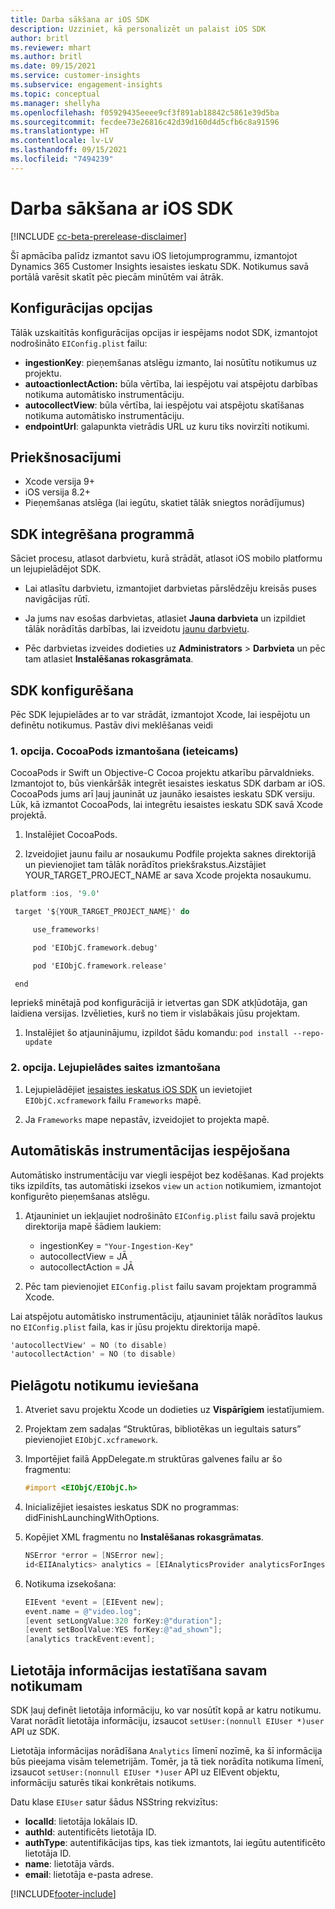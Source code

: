 ```yaml
---
title: Darba sākšana ar iOS SDK
description: Uzziniet, kā personalizēt un palaist iOS SDK
author: britl
ms.reviewer: mhart
ms.author: britl
ms.date: 09/15/2021
ms.service: customer-insights
ms.subservice: engagement-insights
ms.topic: conceptual
ms.manager: shellyha
ms.openlocfilehash: f05929435eeee9cf3f891ab18842c5861e39d5ba
ms.sourcegitcommit: fecdee73e26816c42d39d160d4d5cfb6c8a91596
ms.translationtype: HT
ms.contentlocale: lv-LV
ms.lasthandoff: 09/15/2021
ms.locfileid: "7494239"
---
```

# <a name="get-started-with-the-ios-sdk"></a>Darba sākšana ar iOS SDK

[!INCLUDE [cc-beta-prerelease-disclaimer](includes/cc-beta-prerelease-disclaimer.md)]

Šī apmācība palīdz izmantot savu iOS lietojumprogrammu, izmantojot Dynamics 365 Customer Insights iesaistes ieskatu SDK. Notikumus savā portālā varēsit skatīt pēc piecām minūtēm vai ātrāk.

## <a name="configuration-options"></a>Konfigurācijas opcijas

Tālāk uzskaitītās konfigurācijas opcijas ir iespējams nodot SDK, izmantojot nodrošināto `EIConfig.plist` failu:

- **ingestionKey**: pieņemšanas atslēgu izmanto, lai nosūtītu notikumus uz projektu.
- **autoactionlectAction:** būla vērtība, lai iespējotu vai atspējotu darbības notikuma automātisko instrumentāciju.
- **autocollectView**: būla vērtība, lai iespējotu vai atspējotu skatīšanas notikuma automātisko instrumentāciju.
- **endpointUrl**: galapunkta vietrādis URL uz kuru tiks novirzīti notikumi.

## <a name="prerequisites"></a>Priekšnosacījumi

- Xcode versija 9+
- iOS versija 8.2+
- Pieņemšanas atslēga (lai iegūtu, skatiet tālāk sniegtos norādījumus)

## <a name="integrate-the-sdk-into-your-application"></a>SDK integrēšana programmā

Sāciet procesu, atlasot darbvietu, kurā strādāt, atlasot iOS mobilo platformu un lejupielādējot SDK.

- Lai atlasītu darbvietu, izmantojiet darbvietas pārslēdzēju kreisās puses navigācijas rūtī.

- Ja jums nav esošas darbvietas, atlasiet **Jauna darbvieta** un izpildiet tālāk norādītās darbības, lai izveidotu [jaunu darbvietu](create-workspace.md).

- Pēc darbvietas izveides dodieties uz **Administrators** > **Darbvieta** un pēc tam atlasiet **Instalēšanas rokasgrāmata**.

## <a name="configure-the-sdk"></a>SDK konfigurēšana

Pēc SDK lejupielādes ar to var strādāt, izmantojot Xcode, lai iespējotu un definētu notikumus. Pastāv divi meklēšanas veidi

### <a name="option-1-using-cocoapods-recommended"></a>1. opcija. CocoaPods izmantošana (ieteicams)
CocoaPods ir Swift un Objective-C Cocoa projektu atkarību pārvaldnieks. Izmantojot to, būs vienkāršāk integrēt iesaistes ieskatus SDK darbam ar iOS. CocoaPods jums arī ļauj jaunināt uz jaunāko iesaistes ieskatu SDK versiju. Lūk, kā izmantot CocoaPods, lai integrētu iesaistes ieskatu SDK savā Xcode projektā. 

1. Instalējiet CocoaPods. 

1. Izveidojiet jaunu failu ar nosaukumu Podfile projekta saknes direktorijā un pievienojiet tam tālāk norādītos priekšrakstus.Aizstājiet YOUR_TARGET_PROJECT_NAME ar sava Xcode projekta nosaukumu. 
```objectivec
platform :ios, '9.0'  

 target '${YOUR_TARGET_PROJECT_NAME}' do 

     use_frameworks!   

     pod 'EIObjC.framework.debug' 

     pod 'EIObjC.framework.release' 

 end 
```
Iepriekš minētajā pod konfigurācijā ir ietvertas gan SDK atkļūdotāja, gan laidiena versijas. Izvēlieties, kurš no tiem ir vislabākais jūsu projektam.

1. Instalējiet šo atjauninājumu, izpildot šādu komandu: `pod install --repo-update `

### <a name="option-2-using-download-link"></a>2. opcija. Lejupielādes saites izmantošana

1. Lejupielādējiet [iesaistes ieskatus iOS SDK](https://download.pi.dynamics.com/sdk/EI-SDKs/ei-ios-sdk.zip) un ievietojiet `EIObjC.xcframework` failu `Frameworks` mapē.

1. Ja `Frameworks` mape nepastāv, izveidojiet to projekta mapē.

## <a name="enable-auto-instrumentation"></a>Automātiskās instrumentācijas iespējošana
 
Automātisko instrumentāciju var viegli iespējot bez kodēšanas. Kad projekts tiks izpildīts, tas automātiski izsekos `view` un `action` notikumiem, izmantojot konfigurēto pieņemšanas atslēgu. 

1. Atjauniniet un iekļaujiet nodrošināto `EIConfig.plist` failu savā projektu direktorija mapē šādiem laukiem:
    - ingestionKey = `"Your-Ingestion-Key"`
    - autocollectView = JĀ
    - autocollectAction = JĀ

2. Pēc tam pievienojiet `EIConfig.plist` failu savam projektam programmā Xcode. 



Lai atspējotu automātisko instrumentāciju, atjauniniet tālāk norādītos laukus no `EIConfig.plist` faila, kas ir jūsu projektu direktorija mapē. 

```objectivec
'autocollectView' = NO (to disable)
'autocollectAction' = NO (to disable)
```


## <a name="implement-custom-events"></a>Pielāgotu notikumu ieviešana

1. Atveriet savu projektu Xcode un dodieties uz **Vispārīgiem** iestatījumiem. 
1. Projektam zem sadaļas “Struktūras, bibliotēkas un iegultais saturs” pievienojiet `EIObjC.xcframework`.

1. Importējiet failā AppDelegate.m struktūras galvenes failu ar šo fragmentu:

    ```objectivec
    #import <EIObjC/EIObjC.h>
    ```

1. Inicializējiet iesaistes ieskatus SDK no programmas: didFinishLaunchingWithOptions.
1. Kopējiet XML fragmentu no **Instalēšanas rokasgrāmatas**.

    ```objectivec
    NSError *error = [NSError new];
    id<EIIAnalytics> analytics = [EIAnalyticsProvider analyticsForIngestionKey:nil error:&error];
    ```

1. Notikuma izsekošana:

    ```objectivec
    EIEvent *event = [EIEvent new];
    event.name = @"video.log";
    [event setLongValue:320 forKey:@"duration"];
    [event setBoolValue:YES forKey:@"ad_shown"];
    [analytics trackEvent:event];
    ```

## <a name="set-user-details-for-your-event"></a>Lietotāja informācijas iestatīšana savam notikumam

SDK ļauj definēt lietotāja informāciju, ko var nosūtīt kopā ar katru notikumu. Varat norādīt lietotāja informāciju, izsaucot `setUser:(nonnull EIUser *)user` API uz SDK.

Lietotāja informācijas norādīšana `Analytics` līmenī nozīmē, ka šī informācija būs pieejama visām telemetrijām. Tomēr, ja tā tiek norādīta notikuma līmenī, izsaucot `setUser:(nonnull EIUser *)user` API uz EIEvent objektu, informāciju saturēs tikai konkrētais notikums.

Datu klase `EIUser` satur šādus NSString rekvizītus:

- **localId**: lietotāja lokālais ID.
- **authId**: autentificēts lietotāja ID.
- **authType**: autentifikācijas tips, kas tiek izmantots, lai iegūtu autentificēto lietotāja ID.
- **name**: lietotāja vārds.
- **email**: lietotāja e-pasta adrese.


[!INCLUDE[footer-include](../includes/footer-banner.md)]

